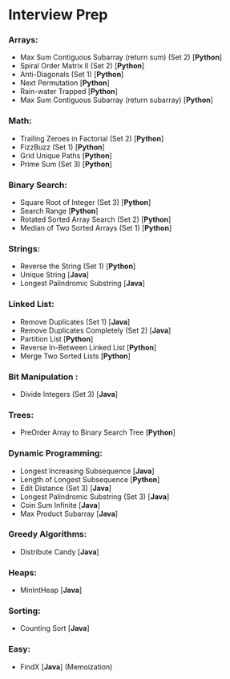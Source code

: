 # Interview Prep
<h3> Arrays: </h3>
<ul>
    <li> Max Sum Contiguous Subarray (return sum) (Set 2) [<b>Python</b>]</li>
    <li> Spiral Order Matrix II (Set 2) [<b>Python</b>]</li>
    <li> Anti-Diagonals (Set 1) [<b>Python</b>]</li>
    <li> Next Permutation [<b>Python</b>]</li>
    <li> Rain-water Trapped [<b>Python</b>]</li>
    <li> Max Sum Contiguous Subarray (return subarray) [<b>Python</b>]</li>
</ul>

<h3> Math: </h3>
<ul>
    <li> Trailing Zeroes in Factorial (Set 2) [<b>Python</b>]</li>
    <li> FizzBuzz (Set 1) [<b>Python</b>]</li>
    <li> Grid Unique Paths [<b>Python</b>]</li>
    <li> Prime Sum (Set 3) [<b>Python</b>]</li>
</ul>


<h3> Binary Search: </h3>
<ul>
    <li> Square Root of Integer (Set 3) [<b>Python</b>]</li>
    <li> Search Range [<b>Python</b>]</li>
    <li> Rotated Sorted Array Search (Set 2) [<b>Python</b>]</li>
    <li> Median of Two Sorted Arrays (Set 1) [<b>Python</b>]</li>
</ul>

<h3> Strings: </h3>
<ul>
    <li> Reverse the String (Set 1) [<b>Python</b>]</li>
    <li> Unique String [<b>Java</b>]</li>
    <li> Longest Palindromic Substring [<b>Java</b>]</li>
</ul>

<h3> Linked List: </h3>
<ul>
    <li> Remove Duplicates (Set 1) [<b>Java</b>]</li>
    <li> Remove Duplicates Completely (Set 2) [<b>Java</b>]</li>
    <li> Partition List [<b>Python</b>]</li>
    <li> Reverse In-Between Linked List [<b>Python</b>]</li>
    <li> Merge Two Sorted Lists [<b>Python</b>]</li>
</ul>

<h3> Bit Manipulation : </h3>
<ul>
    <li> Divide Integers (Set 3) [<b>Java</b>]</li>
</ul>

<h3> Trees: </h3>
<ul>
    <li> PreOrder Array to Binary Search Tree [<b>Python</b>]</li>
</ul>

<H3> Dynamic Programming: </h3>
<ul>
    <li> Longest Increasing Subsequence [<b>Java</b>]</li>
    <li> Length of Longest Subsequence [<b>Python</b>]</li>
    <li> Edit Distance (Set 3) [<b>Java</b>]</li>
    <li> Longest Palindromic Substring (Set 3) [<b>Java</b>]</li>
    <li> Coin Sum Infinite [<b>Java</b>]</li>
    <li> Max Product Subarray [<b>Java</b>]</li>
</ul>

<h3> Greedy Algorithms: </h3>
<ul>
    <li> Distribute Candy [<b>Java</b>]</li>
</ul>

<h3> Heaps: </h3>
<ul>
    <li> MinIntHeap [<b>Java</b>]</li>
</ul>

<h3> Sorting: </h3>
<ul>
    <li> Counting Sort [<b>Java</b>]</li>
</ul>

<h3> Easy: </h3>
<ul>
    <li> FindX [<b>Java</b>] (Memoization)</li>
</ul>